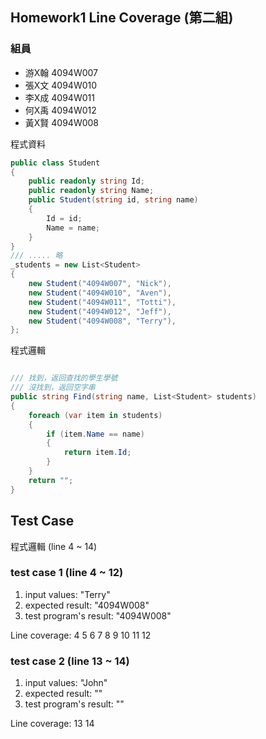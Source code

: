 <link href="https://fonts.googleapis.com/css2?family=Fira+Code&display=swap" rel="stylesheet">
<link href="../static/main.css" rel="stylesheet" />

## Homework1 Line Coverage (第二組)

### 組員

* 游X翰 4094W007
* 張X文 4094W010
* 李X成 4094W011
* 何X禹 4094W012
* 黃X賢 4094W008

程式資料
``` {.cs .numberLines}
public class Student
{
    public readonly string Id;
    public readonly string Name;
    public Student(string id, string name)
    {
        Id = id;
        Name = name;
    }
}
/// ..... 略
_students = new List<Student>
{
    new Student("4094W007", "Nick"),
    new Student("4094W010", "Aven"),
    new Student("4094W011", "Totti"),
    new Student("4094W012", "Jeff"),
    new Student("4094W008", "Terry"),
};
```
程式邏輯
```{.cs .numberLines startFrom="1"}

/// 找到，返回查找的學生學號
/// 沒找到，返回空字串
public string Find(string name, List<Student> students)
{
    foreach (var item in students)
    {
        if (item.Name == name)
        {
            return item.Id;
        }
    }
    return "";
}
```

<p class="pagebreak" />

## Test Case  

程式邏輯 (line 4 ~ 14)

### test case 1 (line 4 ~ 12)

1. input values: "Terry"
2. expected result: "4094W008"
3. test program's result: "4094W008"

Line coverage:  4 5 6 7 8 9 10 11 12 

### test case 2 (line 13 ~ 14)

1. input values: "John" 
2. expected result: ""
3. test program's result: ""

Line coverage: 13 14
